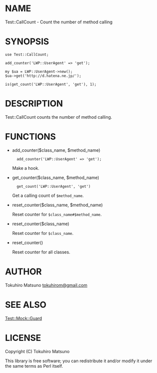 # NAME

Test::CallCount - Count the number of method calling

# SYNOPSIS

    use Test::CallCount;

    add_counter('LWP::UserAgent' => 'get');

    my $ua = LWP::UserAgent->new();
    $ua->get('http://d.hatena.ne.jp/');

    is(get_count('LWP::UserAgent', 'get'), 1);

# DESCRIPTION

Test::CallCount counts the number of method calling.

# FUNCTIONS

- add\_counter($class\_name, $method\_name)

        add_counter('LWP::UserAgent' => 'get');

    Make a hook.

- get\_counter($class\_name, $method\_name)

        get_count('LWP::UserAgent', 'get')

    Get a calling count of `$method_name`.

- reset\_counter($class\_name, $method\_name)

    Reset counter for `$class_name#$method_name`.

- reset\_counter($class\_name)

    Reset counter for `$class_name`.

- reset\_counter()

    Reset counter for all classes.

# AUTHOR

Tokuhiro Matsuno <tokuhirom@gmail.com>

# SEE ALSO

[Test::Mock::Guard](http://search.cpan.org/perldoc?Test::Mock::Guard)

# LICENSE

Copyright (C) Tokuhiro Matsuno

This library is free software; you can redistribute it and/or modify
it under the same terms as Perl itself.
